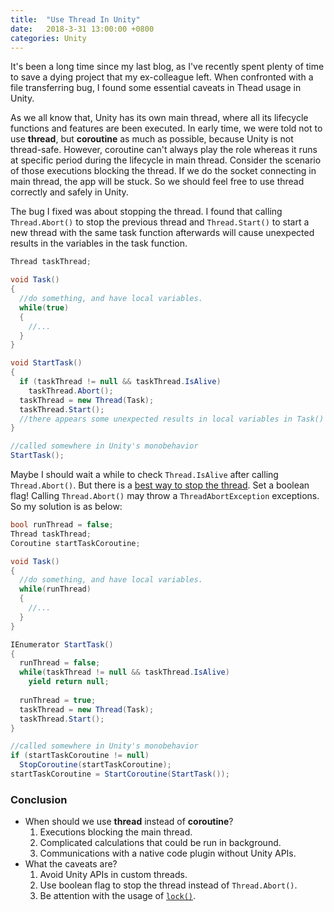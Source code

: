 ```yaml
---
title:  "Use Thread In Unity"
date:   2018-3-31 13:00:00 +0800
categories: Unity
---
```




It's been a long time since my last blog, as I've recently spent plenty of time to save a dying project that my ex-colleague left. When confronted with a file transferring bug, I found some essential caveats in Thead usage in Unity. 

As we all know that, Unity has its own main thread, where all its lifecycle functions and features are been executed. In early time, we were told not to use **thread**, but **coroutine** as much as possible, because Unity is not thread-safe. However, coroutine can't always play the role whereas it runs at specific period during the lifecycle in main thread. Consider the scenario of those executions blocking the thread. If we do the socket connecting in main thread, the app will be stuck. So we should feel free to use thread correctly and safely in Unity.

The bug I fixed was about stopping the thread. I found that calling `Thread.Abort()` to stop the previous thread and `Thread.Start()` to start a new thread with the same task function afterwards will cause unexpected results in the variables in the task function. 

```c#
Thread taskThread;

void Task()
{
  //do something, and have local variables.
  while(true)
  {
    //...
  }
}

void StartTask()
{
  if (taskThread != null && taskThread.IsAlive)
	taskThread.Abort();
  taskThread = new Thread(Task);
  taskThread.Start();
  //there appears some unexpected results in local variables in Task()
}

//called somewhere in Unity's monobehavior
StartTask();
```

Maybe I should wait a while to check `Thread.IsAlive` after calling `Thread.Abort()`. But there is a [best way to stop the thread](https://social.msdn.microsoft.com/Forums/en-US/e3e443e1-09a0-435a-8124-6fc19d9bd759/best-way-to-stop-a-thread?forum=csharpgeneral). Set a boolean flag! Calling `Thread.Abort()` may throw a `ThreadAbortException` exceptions. So my solution is as below:

```c#
bool runThread = false;
Thread taskThread;
Coroutine startTaskCoroutine;

void Task()
{
  //do something, and have local variables.
  while(runThread)
  {
    //...
  }
}

IEnumerator StartTask()
{
  runThread = false;
  while(taskThread != null && taskThread.IsAlive)
  	yield return null;
  
  runThread = true;
  taskThread = new Thread(Task);
  taskThread.Start();
}

//called somewhere in Unity's monobehavior
if (startTaskCoroutine != null)
  StopCoroutine(startTaskCoroutine);
startTaskCoroutine = StartCoroutine(StartTask());
```



### Conclusion

* When should we use **thread** instead of **coroutine**?
  1. Executions blocking the main thread.
  2. Complicated calculations that could be run in background.
  3. Communications with a native code plugin without Unity APIs.
* What the caveats are?
  1. Avoid Unity APIs in custom threads.
  2. Use boolean flag to stop the thread instead of `Thread.Abort()`.
  3. Be attention with the usage of [`lock()`](https://www.cnblogs.com/lionwang/p/4643706.html).
